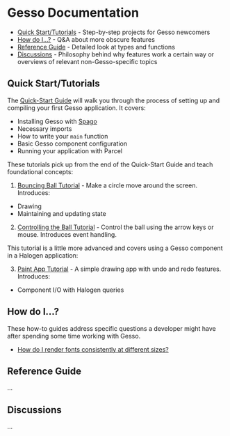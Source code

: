 # Gesso Documentation

- [Quick Start/Tutorials]() - Step-by-step projects for Gesso newcomers
- [How do I...?]() - Q&A about more obscure features
- [Reference Guide]() - Detailed look at types and functions
- [Discussions]() - Philosophy behind why features work a certain way or overviews of relevant non-Gesso-specific topics

## Quick Start/Tutorials

The [Quick-Start Guide](quick-start.md) will walk you through the process of setting up and compiling your first Gesso application. It covers:

* Installing Gesso with [Spago](https://github.com/purescript/spago)
* Necessary imports
* How to write your `main` function
* Basic Gesso component configuration
* Running your application with Parcel

These tutorials pick up from the end of the Quick-Start Guide and teach foundational concepts:

1. [Bouncing Ball Tutorial](bouncing-ball.md) - Make a circle move around the screen. Introduces:
  * Drawing
  * Maintaining and updating state
2. [Controlling the Ball Tutorial](controlling-the-ball.md) - Control the ball using the arrow keys or mouse. Introduces event handling.

This tutorial is a little more advanced and covers using a Gesso component in a Halogen application:

3. [Paint App Tutorial](paint-app.md) - A simple drawing app with undo and redo features. Introduces:
  * Component I/O with Halogen queries

## How do I...?

These how-to guides address specific questions a developer might have after spending some time working with Gesso.

* [How do I render fonts consistently at different sizes?](../how-do-i/consistent-font-sizes.md)

## Reference Guide

...

## Discussions

...
